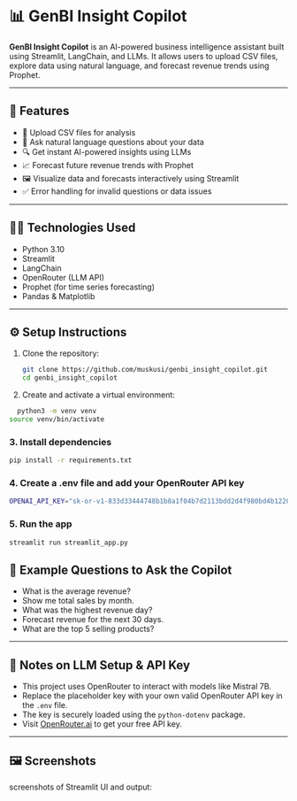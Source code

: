 # 📊 GenBI Insight Copilot

**GenBI Insight Copilot** is an AI-powered business intelligence assistant built using Streamlit, LangChain, and LLMs. It allows users to upload CSV files, explore data using natural language, and forecast revenue trends using Prophet.

---

## 🚀 Features

- 📁 Upload CSV files for analysis
- 💬 Ask natural language questions about your data
- 🔍 Get instant AI-powered insights using LLMs
- 📈 Forecast future revenue trends with Prophet
- 🖼️ Visualize data and forecasts interactively using Streamlit
- ✅ Error handling for invalid questions or data issues

---

## 🧑‍💻 Technologies Used

- Python 3.10
- Streamlit
- LangChain
- OpenRouter (LLM API)
- Prophet (for time series forecasting)
- Pandas & Matplotlib

---

## ⚙️ Setup Instructions

1. Clone the repository:
   ```bash
   git clone https://github.com/muskusi/genbi_insight_copilot.git
   cd genbi_insight_copilot

2. Create and activate a virtual environment:
 ```bash
   python3 -m venv venv
source venv/bin/activate
```

### 3. Install dependencies

```bash
pip install -r requirements.txt
```


###  4. Create a .env file and add your OpenRouter API key
```bash
OPENAI_API_KEY="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"
```

###  5. Run the app
```bash
streamlit run streamlit_app.py
```
## 💬 Example Questions to Ask the Copilot

- What is the average revenue?
- Show me total sales by month.
- What was the highest revenue day?
- Forecast revenue for the next 30 days.
- What are the top 5 selling products?

---

## 🔐 Notes on LLM Setup & API Key

- This project uses OpenRouter to interact with models like Mistral 7B.
- Replace the placeholder key with your own valid OpenRouter API key in the `.env` file.
- The key is securely loaded using the `python-dotenv` package.
- Visit [OpenRouter.ai](https://openrouter.ai) to get your free API key.

---
## 🖼️ Screenshots
screenshots of Streamlit UI and output:
